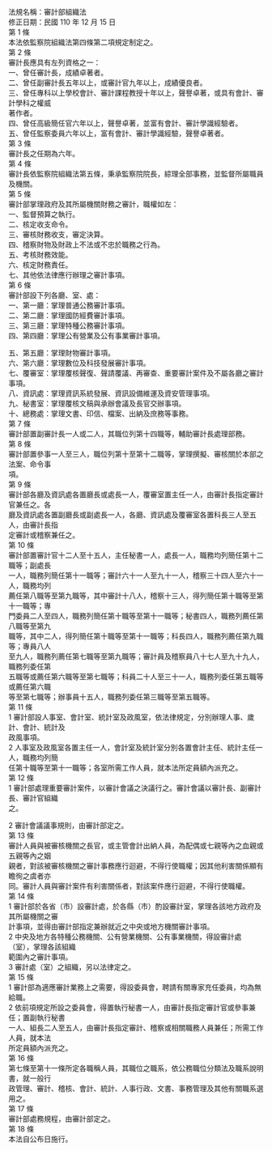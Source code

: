 法規名稱：審計部組織法  
修正日期：民國 110 年 12 月 15 日  
第 1 條  
本法依監察院組織法第四條第二項規定制定之。  
第 2 條  
審計長應具有左列資格之一：  
一、曾任審計長，成績卓著者。  
二、曾任副審計長五年以上，或審計官九年以上，成績優良者。  
三、曾任專科以上學校會計、審計課程教授十年以上，聲譽卓著，或具有會計、審計學科之權威  
著作者。  
四、曾任高級簡任官六年以上，聲譽卓著，並富有會計、審計學識經驗者。  
五、曾任監察委員六年以上，富有會計、審計學識經驗，聲譽卓著者。  
第 3 條  
審計長之任期為六年。  
第 4 條  
審計長依監察院組織法第五條，秉承監察院院長，綜理全部事務，並監督所屬職員及機關。  
第 5 條  
審計部掌理政府及其所屬機關財務之審計，職權如左：  
一、監督預算之執行。  
二、核定收支命令。  
三、審核財務收支，審定決算。  
四、稽察財物及財政上不法或不忠於職務之行為。  
五、考核財務效能。  
六、核定財務責任。  
七、其他依法律應行辦理之審計事項。  
第 6 條  
審計部設下列各廳、室、處：  
一、第一廳：掌理普通公務審計事項。  
二、第二廳：掌理國防經費審計事項。  
三、第三廳：掌理特種公務審計事項。  
四、第四廳：掌理公有營業及公有事業審計事項。  


五、第五廳：掌理財物審計事項。  
六、第六廳：掌理數位及科技發展審計事項。  
七、覆審室：掌理覆核聲復、聲請覆議、再審查、重要審計案件及不屬各廳之審計事項。  
八、資訊處：掌理資訊系統發展、資訊設備維運及資安管理事項。  
九、秘書室：掌理覆核文稿與承辦會議及長官交辦事項。  
十、總務處：掌理文書、印信、檔案、出納及庶務等事務。  
第 7 條  
審計部置副審計長一人或二人，其職位列第十四職等，輔助審計長處理部務。  
第 8 條  
審計部置參事一人至三人，職位列第十至第十二職等，掌理撰擬、審核關於本部之法案、命令事  
項。  
第 9 條  
審計部各廳及資訊處各置廳長或處長一人，覆審室置主任一人，由審計長指定審計官兼任之。各  
廳及資訊處各置副廳長或副處長一人，各廳、資訊處及覆審室各置科長三人至五人，由審計長指  
定審計或稽察兼任之。  
第 10 條  
審計部置審計官十二人至十五人，主任秘書一人，處長一人，職務均列簡任第十二職等；副處長  
一人，職務列簡任第十一職等；審計六十一人至九十一人，稽察三十四人至六十一人，職務均列  
薦任第八職等至第九職等，其中審計十八人，稽察十三人，得列簡任第十職等至第十一職等；專  
門委員二人至四人，職務列簡任第十職等至第十一職等；秘書四人，職務列薦任第八職等至第九  
職等，其中二人，得列簡任第十職等至第十一職等；科長四人，職務列薦任第九職等；專員八人  
至九人，職務列薦任第七職等至第九職等；審計員及稽察員八十七人至九十九人，職務列委任第  
五職等或薦任第六職等至第七職等；科員二十人至三十一人，職務列委任第五職等或薦任第六職  
等至第七職等；辦事員十五人，職務列委任第三職等至第五職等。  
第 11 條  
1 審計部設人事室、會計室、統計室及政風室，依法律規定，分別辦理人事、歲計、會計、統計及  
政風事項。  
2 人事室及政風室各置主任一人，會計室及統計室分別各置會計主任、統計主任一人，職務均列簡  
任第十職等至第十一職等；各室所需工作人員，就本法所定員額內派充之。  
第 12 條  
1 審計部處理重要審計案件，以審計會議之決議行之。審計會議以審計長、副審計長、審計官組織  
之。  


2 審計會議議事規則，由審計部定之。  
第 13 條  
審計人員與被審核機關之長官，或主管會計出納人員，為配偶或七親等內之血親或五親等內之姻  
親者，對該被審核機關之審計事務應行迴避，不得行使職權；因其他利害關係顯有瞻徇之虞者亦  
同。審計人員與審計案件有利害關係者，對該案件應行迴避，不得行使職權。  
第 14 條  
1 審計部於各省（市）設審計處，於各縣（市）酌設審計室，掌理各該地方政府及其所屬機關之審  
計事項，並得由審計部指定兼辦就近之中央或地方機關審計事項。  
2 中央及地方各特種公務機關、公有營業機關、公有事業機關，得設審計處（室），掌理各該組織  
範圍內之審計事項。  
3 審計處（室）之組織，另以法律定之。  
第 15 條  
1 審計部為適應審計業務上之需要，得設委員會，聘請有關專家充任委員，均為無給職。  
2 依前項規定所設之委員會，得置執行秘書一人，由審計長指定審計官或參事兼任；置副執行秘書  
一人、組長二人至五人，由審計長指定審計、稽察或相關職務人員兼任；所需工作人員，就本法  
所定員額內派充之。  
第 16 條  
第七條至第十一條所定各職稱人員，其職位之職系，依公務職位分類法及職系說明書，就一般行  
政管理、審計、稽核、會計、統計、人事行政、文書、事務管理及其他有關職系選用之。  
第 17 條  
審計部處務規程，由審計部定之。  
第 18 條  
本法自公布日施行。  


